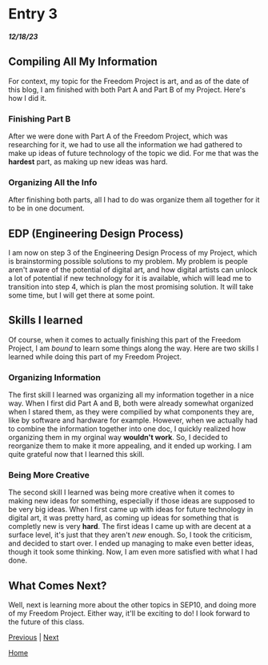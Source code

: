 # Entry 3
##### 12/18/23

## Compiling All My Information
For context, my topic for the Freedom Project is art, and as of the date of this blog, I am finished with both Part A and Part B of my Project. Here's how I did it.

### Finishing Part B
After we were done with Part A of the Freedom Project, which was researching for it, we had to use all the information we had gathered to make up ideas of future technology of the topic we did. For me that was the **hardest** part, as making up new ideas was hard. 

### Organizing All the Info
After finishing both parts, all I had to do was organize them all together for it to be in one document.

## EDP (Engineering Design Process)
I am now on step 3 of the Engineering Design Process of my Project, which is brainstorming possible solutions to my problem. My problem is people aren't aware of the potential of digital art, and how digital artists can unlock a lot of potential if new technology for it is available, which will lead me to transition into step 4, which is plan the most promising solution. It will take some time, but I will get there at some point.

## Skills I learned
Of course, when it comes to actually finishing this part of the Freedom Project, I am *bound* to learn some things along the way. Here are two skills I learned while doing this part of my Freedom Project.

### Organizing Information
The first skill I learned was organizing all my information together in a nice way. When I first did Part A and B, both were already somewhat organized when I stared them, as they were compilied by what components they are, like by software and hardware for example. However, when we actually had to combine the information together into one doc, I quickly realized how organizing them in my orginal way **wouldn't work**. So, I decided to reorganize them to make it more appealing, and it ended up working. I am quite grateful now that I learned this skill.

### Being More Creative
The second skill I learned was being more creative when it comes to making new ideas for something, especially if those ideas are supposed to be very big ideas. When I first came up with ideas for future technology in digital art, it was pretty hard, as coming up ideas for something that is completly new is very **hard**. The first ideas I came up with are decent at a surface level, it's just that they aren't *new* enough. So, I took the criticism, and decided to start over. I ended up managing to make even better ideas, though it took some thinking. Now, I am even more satisfied with what I had done.

## What Comes Next?
Well, next is learning more about the other topics in SEP10, and doing more of my Freedom Project. Either way, it'll be exciting to do! I look forward to the future of this class.

[Previous](entry02.md) | [Next](entry04.md)

[Home](../README.md)
